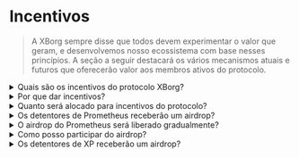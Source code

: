 # Incentivos

> A XBorg sempre disse que todos devem experimentar o valor que geram, e desenvolvemos nosso ecossistema com base nesses princípios. A seção a seguir destacará os vários mecanismos atuais e futuros que oferecerão valor aos membros ativos do protocolo.

<details>

<summary>Quais são os incentivos do protocolo XBorg?</summary>

Para promover o desenvolvimento do protocolo, certas recompensas serão atribuídas a diferentes grupos demográficos:&#x20;

#### **Apoiadores Iniciais**

Contribuidores principais, usuários iniciais do protocolo, detentores de XP e detentores de Prometheus.

#### **Comunidade**

Membros do conselho da XBorg, detentores de distintivos honorários, jogadores competitivos, organizadores de torneios e criadores de conteúdo.

#### **Incentivos para desenvolvedores**

Recompensas por bugs, documentação técnica, subsídios para desenvolvedores que constroem em nossa Rede de Aplicativos e contribuições de código aberto.

#### **Incentivos para uso do protocolo**

Equipes de esportes eletrônicos, desenvolvimento de negócios da comunidade, programa de indicação, integrações iniciais de jogos e curadores de rede de credenciais.

</details>

<details>

<summary>Por que dar incentivos?</summary>

A XBorg opera sob o princípio orientador de incentivar os atores que contribuem positivamente para seu ecossistema. Seja um membro dedicado da comunidade, um desenvolvedor inovador ou um participante ativo na utilização do protocolo, a XBorg reconhece a importância de recompensar o mérito e promover uma cultura meritocrática. A acumulação de valor centralizada vai contra a noção de uma filosofia centrada na comunidade. Assim, a XBorg permanece firme em seu compromisso de garantir a distribuição equitativa de recompensas em todo o seu ecossistema.

</details>

<details>

<summary>Quanto será alocado para incentivos do protocolo?</summary>

De acordo com a distribuição de tokens XBG, 6% do total de tokens será destinado à distribuição de incentivos do protocolo.

</details>

<details>

<summary>Os detentores de Prometheus receberão um airdrop?</summary>

Sim, a quantidade total do airdrop variará entre 0,5% a 2% do total de tokens.

_Por que uma faixa tão extensa?_

Nesta fase, não somos capazes de determinar uma quantidade fixa pré-determinada devido aos seguintes fatores:

* Listagens em exchanges
* Avaliação do XBG

De fato, algumas exchanges de Nível 1 vetam quantidades e condições de airdrop.

</details>

<details>

<summary>O airdrop do Prometheus será liberado gradualmente?</summary>

Sim, ele será liberado linearmente ao longo de 12 meses.

</details>

<details>

<summary>Como posso participar do airdrop?</summary>

Se você está procurando participar de um airdrop, a XBorg não é o lugar para você.

</details>

<details>

<summary>Os detentores de XP receberão um airdrop?</summary>

Sim, os contribuidores mais ativos receberão um airdrop.

_Quanto valerá 1 XP?_

Nesta fase, não podemos confirmar.

</details>